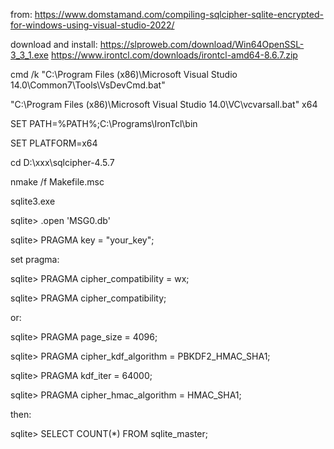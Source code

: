 from:
https://www.domstamand.com/compiling-sqlcipher-sqlite-encrypted-for-windows-using-visual-studio-2022/

download and install:
https://slproweb.com/download/Win64OpenSSL-3_3_1.exe
https://www.irontcl.com/downloads/irontcl-amd64-8.6.7.zip

cmd /k "C:\Program Files (x86)\Microsoft Visual Studio 14.0\Common7\Tools\VsDevCmd.bat"

"C:\Program Files (x86)\Microsoft Visual Studio 14.0\VC\vcvarsall.bat" x64

SET PATH=%PATH%;C:\Programs\IronTcl\bin

SET PLATFORM=x64

cd D:\xxx\sqlcipher-4.5.7

nmake /f Makefile.msc

sqlite3.exe

sqlite> .open 'MSG0.db'

sqlite> PRAGMA key = "your_key";

set pragma:

sqlite> PRAGMA cipher_compatibility = wx;

sqlite> PRAGMA cipher_compatibility;

or:

sqlite> PRAGMA page_size = 4096;

sqlite> PRAGMA cipher_kdf_algorithm = PBKDF2_HMAC_SHA1;

sqlite> PRAGMA kdf_iter = 64000;

sqlite> PRAGMA cipher_hmac_algorithm = HMAC_SHA1;

then:

sqlite> SELECT COUNT(*) FROM sqlite_master;
